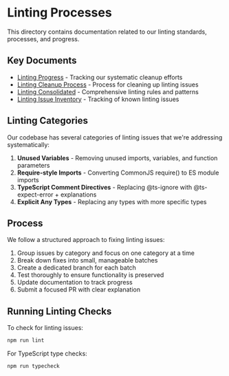 # Linting Processes

This directory contains documentation related to our linting standards, processes, and progress.

## Key Documents

- [Linting Progress](linting-progress.md) - Tracking our systematic cleanup efforts
- [Linting Cleanup Process](linting-cleanup-process.md) - Process for cleaning up linting issues
- [Linting Consolidated](linting-consolidated.md) - Comprehensive linting rules and patterns
- [Linting Issue Inventory](linting-issue-inventory.md) - Tracking of known linting issues

## Linting Categories

Our codebase has several categories of linting issues that we're addressing systematically:

1. **Unused Variables** - Removing unused imports, variables, and function parameters
2. **Require-style Imports** - Converting CommonJS require() to ES module imports
3. **TypeScript Comment Directives** - Replacing @ts-ignore with @ts-expect-error + explanations
4. **Explicit Any Types** - Replacing any types with more specific types

## Process

We follow a structured approach to fixing linting issues:

1. Group issues by category and focus on one category at a time
2. Break down fixes into small, manageable batches
3. Create a dedicated branch for each batch
4. Test thoroughly to ensure functionality is preserved
5. Update documentation to track progress
6. Submit a focused PR with clear explanation

## Running Linting Checks

To check for linting issues:

```bash
npm run lint
```

For TypeScript type checks:

```bash
npm run typecheck
```
